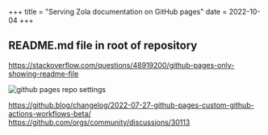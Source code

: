 +++
title = "Serving Zola documentation on GitHub pages"
date = 2022-10-04
+++


## README.md file in root of repository
https://stackoverflow.com/questions/48919200/github-pages-only-showing-readme-file

![github pages repo settings](../github_pages_build_and_deploy.png)

https://github.blog/changelog/2022-07-27-github-pages-custom-github-actions-workflows-beta/
https://github.com/orgs/community/discussions/30113